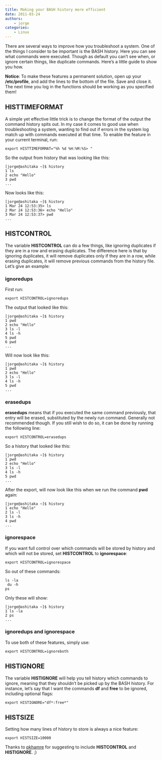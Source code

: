 ```yaml
---
title: Making your BASH history more efficient
date: 2011-03-24
authors:
    - jorge
categories:
    - Linux
---
```

There are several ways to improve how you troubleshoot a system. One of the things I consider to be important is the BASH history. Here you can see what commands were executed. Though as default you can’t see when, or ignore certain things, like duplicate commands. Here’s a little guide to show you how.

**Notice**: To make these features a permanent solution, open up your **/etc/profile**, and add the lines to the bottom of the file. Save and close it. The next time you log in the functions should be working as you specified them!

HISTTIMEFORMAT
--------------

A simple yet effective little trick is to change the format of the output the command history spits out. In my case it comes to good use when troubleshooting a system, wanting to find out if errors in the system log match up with commands executed at that time. To enable the feature in your current terminal, run:

```
export HISTTIMEFORMAT="%h %d %H:%M:%S> "
```

So the output from history that was looking like this:

```
[jorge@ashitaka ~]$ history
1 ls
2 echo "Hello"
3 pwd
...
```

Now looks like this:

```
[jorge@ashitaka ~]$ history
1 Mar 24 12:53:35> ls
2 Mar 24 12:53:36> echo "Hello"
3 Mar 24 12:53:37> pwd
...
```

HISTCONTROL
-----------

The variable **HISTCONTROL** can do a few things, like ignoring duplicates if they are in a row and erasing duplicates. The difference here is that by ignoring duplicates, it will remove duplicates only if they are in a row, while erasing duplicates, it will remove previous commands from the history file. Let’s give an example:

### ignoredups

First run:

```
export HISTCONTROL=ignoredups
```

The output that looked like this:

```
[jorge@ashitaka ~]$ history
1 pwd
2 echo "Hello"
3 ls -l
4 ls -h
5 pwd
6 pwd
...
```

Will now look like this:

```
[jorge@ashitaka ~]$ history
1 pwd
2 echo "Hello"
3 ls -l
4 ls -h
5 pwd
...
```

### erasedups

**erasedups** means that if you executed the same command previously, that entry will be erased, substituted by the newly run command. Generally not recommended though. If you still wish to do so, it can be done by running the following line:

```
export HISTCONTROL=erasedups
```

So a history that looked like this:

```
[jorge@ashitaka ~]$ history
1 pwd
2 echo "Hello"
3 ls -l
4 ls -h
5 pwd
...
```

After the export, will now look like this when we run the command **pwd** again:

```
[jorge@ashitaka ~]$ history
1 echo "Hello"
2 ls -l
3 ls -h
4 pwd
...
```

### ignorespace

If you want full control over which commands will be stored by history and which will not be stored, set **HISTCONTROL** to **ignorespace**:

```
export HISTCONTROL=ignorespace
```

So out of these commands:

```
ls -la
 du -h
ps
```

Only these will show:

```
[jorge@ashitaka ~]$ history
1 ls -la
2 ps
...
```

### ignoredups and ignorespace

To use both of these features, simply use:

```
export HISTCONTROL=ignoreboth
```

HISTIGNORE
----------

The variable **HISTIGNORE** will help you tell history which commands to ignore, meaning that they shouldn’t be picked up by the BASH history. For instance, let’s say that I want the commands **df** and **free** to be ignored, including optional flags:

```
export HISTIGNORE="df*:free*"
```

HISTSIZE
--------

Setting how many lines of history to store is always a nice feature:

```
export HISTSIZE=10000
```

Thanks to [pkhamre](http://blog.pkhamre.com "pkhamre's blog") for suggesting to include **HISTCONTROL** and **HISTIGNORE**. ;)
